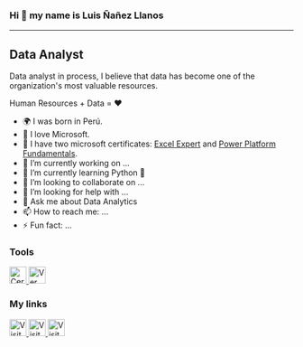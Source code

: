 ### Hi 👋 my name is Luis Ñañez Llanos
------------
## Data Analyst


Data analyst in process, I believe that data has become one of the organization's most valuable resources.

Human Resources + Data = ♥

- 🌍 I was born in Perú.
- 💙 I love Microsoft.
- 📖 I have two microsoft certificates: [Excel Expert](https://www.credly.com/badges/86f41f12-93ae-40df-97a4-def0a10ef6da) and [Power Platform Fundamentals](https://www.credly.com/badges/d526de73-8b7b-4419-b117-e38379b23cd4).
- 🔭 I’m currently working on ...
- 🧠 I’m currently learning Python 🐍
- 👯 I’m looking to collaborate on ...
- 🤔 I’m looking for help with ...
- 💬 Ask me about Data Analytics
- 📫 How to reach me: ...
- ⚡ Fun fact: ...

### Tools

<a href="https://www.credly.com/badges/86f41f12-93ae-40df-97a4-def0a10ef6da">
  <image src="https://user-images.githubusercontent.com/81267166/183756236-62a8ce10-1348-4c23-8d78-785ab40b83d5.svg" alt="Certificación de Microsoft" width=30px>
</a>
  
<a href="#">
  <image src="https://user-images.githubusercontent.com/81267166/183756495-8cdc59cd-d9ba-490f-89f7-7ccfa29f618a.svg" alt="Ver mi certi" width=30px>
</a>


### My links

<a href="https://www.luisnanezllanos.ml">
  <image src="https://user-images.githubusercontent.com/81267166/183754901-c0f65b82-823f-4b2d-8300-8dfc629e3e02.png" alt="Visitar Sitio Web" width=30px>
</a>
 
<a href="https://www.linkedin.com/in/luis-nanez-llanos">
  <image src="https://user-images.githubusercontent.com/81267166/183753352-866c3f8e-1b44-4c9e-a929-ecf386ceda83.png" alt="Visitar LinkedIn" width=30px>
</a>
  
<a href="https://www.youtube.com/c/PeruenEstudio?sub_confirmation=1">
  <image src="https://user-images.githubusercontent.com/81267166/183755244-57784e9d-c940-4ddd-b0a6-b820a4f62826.png" alt="Visitar Canal YouTube" width=30px>
</a>

